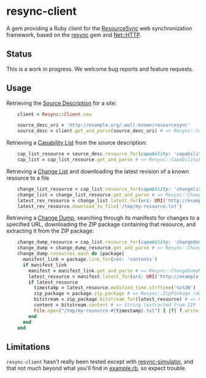 # resync-client

A gem providing a Ruby client for the [ResourceSync](http://www.openarchives.org/rs/1.0/resourcesync) web synchronization framework, based on the [resync](https://github.com/dmolesUC3/resync) gem and [Net::HTTP](http://ruby-doc.org/stdlib-2.2.2/libdoc/net/http/rdoc/Net/HTTP.html).

## Status

This is a work in progress. We welcome bug reports and feature requests.

## Usage

Retrieving the [Source Description](http://www.openarchives.org/rs/1.0/resourcesync#wellknown) for a site:

```ruby
    client = Resync::Client.new

    source_desc_uri = 'http://example.org/.well-known/resourcesync'
    source_desc = client.get_and_parse(source_desc_uri) # => Resync::SourceDescription
```

Retrieving a [Capability List](http://www.openarchives.org/rs/1.0/resourcesync#CapabilityList) from the source description:

```ruby
    cap_list_resource = source_desc.resource_for(capability: 'capabilitylist')
    cap_list = cap_list_resource.get_and_parse # => Resync::CapabilityList
```

Retrieving a [Change List](http://www.openarchives.org/rs/1.0/resourcesync#ChangeList) and downloading the latest revision of a known resource to a file

```ruby
    change_list_resource = cap_list.resource_for(capability: 'changelist')
    change_list = change_list_resource.get_and_parse # => Resync::ChangeList
    latest_rev_resource = change_list.latest_for(uri: URI('http://example.com/my-resource'))
    latest_rev_resource.download_to_file('/tmp/my-resource.txt')
```

Retrieving a [Change Dump](http://www.openarchives.org/rs/1.0/resourcesync#ChangeDump), searching through its manifests for changes to a specified URL, downloading the ZIP package containing that resource, and extracting it from the ZIP package:

```ruby
    change_dump_resource = cap_list.resource_for(capability: 'changedump')
    change_dump = change_dump_resource.get_and_parse # => Resync::ChangeDump
    change_dump.resources.each do |package|
      manifest_link = package.link_for(rel: 'contents')
      if manifest_link
        manifest = manifest_link.get_and_parse # => Resync::ChangeDumpManifest
        latest_resource = manifest.latest_for(uri: URI('http://example.com/my-resource'))
        if latest_resource
          timestamp = latest_resource.modified_time.strftime('%s%3N')
          zip_package = package.zip_package # => Resync::ZipPackage (downloaded to temp file)
          bitstream = zip_package.bitstream_for(latest_resource) # => Resync::Bitstream
          content = bitstream.content # => String (extracted from ZIP file)
          File.open("/tmp/my-resource-#{timestamp}.txt") { |f| f.write(content) }
        end
      end
    end
```

## Limitations

`resync-client` hasn't really been tested except with [resync-simulator](https://github.com/resync/resync-simulator), and that not much beyond what you'll find in [example.rb](example.rb), so expect trouble.
